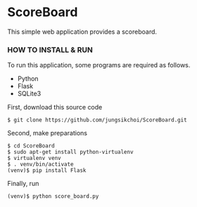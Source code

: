 # ScoreBoard
This simple web application provides a scoreboard.

### HOW TO INSTALL & RUN
To run this application, some programs are required as follows.
- Python
- Flask
- SQLite3

First, download this source code
```
$ git clone https://github.com/jungsikchoi/ScoreBoard.git
```

Second, make preparations
```
$ cd ScoreBoard
$ sudo apt-get install python-virtualenv
$ virtualenv venv
$ . venv/bin/activate
(venv)$ pip install Flask
```

Finally, run
```
(venv)$ python score_board.py
```
